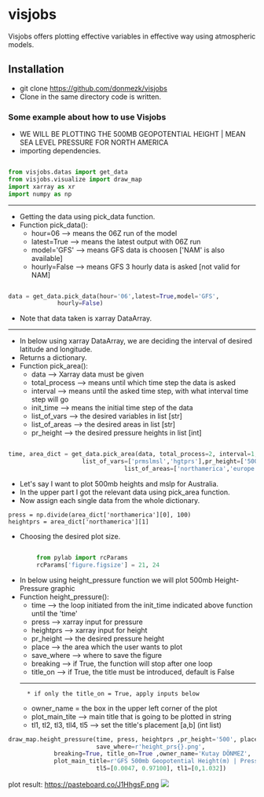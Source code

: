 # visjobs

Visjobs offers plotting effective variables in effective way using atmospheric models.

## Installation

- git clone https://github.com/donmezk/visjobs
- Clone in the same directory code is written.

### Some example about how to use Visjobs

- WE WILL BE PLOTTING THE 500MB GEOPOTENTIAL HEIGHT | MEAN SEA LEVEL PRESSURE FOR NORTH AMERICA
- importing dependencies.
```python

from visjobs.datas import get_data
from visjobs.visualize import draw_map
import xarray as xr
import numpy as np

```
------------


+ Getting the data using pick_data function.
+ Function pick_data():
    * hour=06      --> means the 06Z run of the model 
    * latest=True  --> means the latest output with 06Z run
    * model='GFS'  --> means GFS data is choosen ['NAM' is also available]
    * hourly=False --> means GFS 3 hourly data is asked [not valid for NAM]

```python

data = get_data.pick_data(hour='06',latest=True,model='GFS',
			  hourly=False)
```
+ Note that data taken is xarray DataArray.

------------


+ In below using xarray DataArray,  we are deciding the interval of desired latitude and longitude.
+ Returns a dictionary.
+ Function pick_area():
    * data          --> Xarray data must be given
    * total_process --> means until which time step the data is asked
    * interval      --> means until the asked time step, with what interval time step will go
    * init_time     --> means the initial time step of the data
    * list_of_vars  --> the desired variables in list [str]
    * list_of_areas --> the desired areas in list [str]
    * pr_height     --> the desired pressure heights in list [int]
    
```python

time, area_dict = get_data.pick_area(data, total_process=2, interval=1, init_time=0, 
				     list_of_vars=['prmslmsl','hgtprs'],pr_height=['500'],
                          	     list_of_areas=['northamerica','europe'])
```

+ Let's say I want to plot 500mb heights and mslp for Australia.
+ In the upper part I got the relevant data using pick_area function.
+ Now assign each single data from the whole dictionary.
```
press = np.divide(area_dict['northamerica'][0], 100)
heightprs = area_dict['northamerica'][1]
```

- Choosing the desired plot size.

```python

		from pylab import rcParams
		rcParams['figure.figsize'] = 21, 24
```

+ In below using height_pressure function we will plot 500mb Height-Pressure graphic
+ Function height_pressure():
    * time       --> the loop initiated from the init_time indicated above function until the 'time'
    * press      --> xarray input for pressure
    * heightprs  --> xarray input for height
    * pr_height  --> the desired pressure height
    * place      --> the area which the user wants to plot
    * save_where --> where to save the figure
    * breaking   --> if True, the function will stop after one loop
    * title_on   --> if True, the title must be introduced, default is False
    ----------------------------------------------------------------------
        * if only the title_on = True, apply inputs below
    * owner_name = the box in the upper left corner of the plot
    * plot_main_tite 	       --> main title that is going to be plotted in string
    * tl1, tl2, tl3, tll4, tl5 --> set the title's placement [a,b] (int list)

```python
draw_map.height_pressure(time, press, heightprs ,pr_height='500', place='northamerica',
                         save_where=r'height_prs{}.png',
			 breaking=True, title_on=True ,owner_name='Kutay DÖNMEZ',
			 plot_main_title=r'GFS 500mb Geopotential Height(m) | Presssure(mb)',
                         tl5=[0.0047, 0.97100], tl1=[0,1.032])
```
plot result:
https://pasteboard.co/J1HhgsF.png
![]('https://pasteboard.co/J1HhgsF.png')
